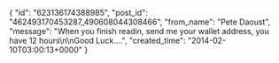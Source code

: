 {
   "id": "623136174388985",
   "post_id": "462493170453287_490608044308466",
   "from_name": "Pete Daoust",
   "message": "When you finish readin, send me your wallet address, you have 12 hours\n\nGood Luck....",
   "created_time": "2014-02-10T03:00:13+0000"
 }

